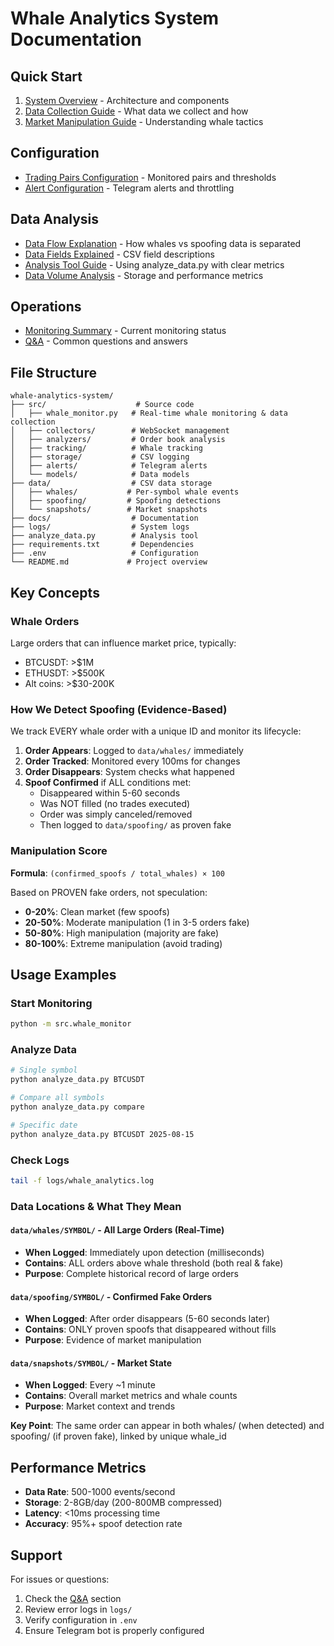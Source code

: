 # Whale Analytics System Documentation

## Quick Start

1. [System Overview](system_architecture.md) - Architecture and components
2. [Data Collection Guide](data_collection_guide.md) - What data we collect and how
3. [Market Manipulation Guide](market_manipulation_guide.md) - Understanding whale tactics

## Configuration

- [Trading Pairs Configuration](trading_pairs_config.md) - Monitored pairs and thresholds
- [Alert Configuration](alert_configuration.md) - Telegram alerts and throttling

## Data Analysis

- [Data Flow Explanation](data_flow_explanation.md) - How whales vs spoofing data is separated
- [Data Fields Explained](data_fields_explained.md) - CSV field descriptions
- [Analysis Tool Guide](analyze_data_tool.md) - Using analyze_data.py with clear metrics
- [Data Volume Analysis](data_volume_analysis.md) - Storage and performance metrics

## Operations

- [Monitoring Summary](monitoring_summary.md) - Current monitoring status
- [Q&A](QA.md) - Common questions and answers

## File Structure

```
whale-analytics-system/
├── src/                    # Source code
│   ├── whale_monitor.py   # Real-time whale monitoring & data collection
│   ├── collectors/        # WebSocket management
│   ├── analyzers/         # Order book analysis
│   ├── tracking/          # Whale tracking
│   ├── storage/           # CSV logging
│   ├── alerts/            # Telegram alerts
│   └── models/            # Data models
├── data/                  # CSV data storage
│   ├── whales/           # Per-symbol whale events
│   ├── spoofing/         # Spoofing detections
│   └── snapshots/        # Market snapshots
├── docs/                  # Documentation
├── logs/                  # System logs
├── analyze_data.py        # Analysis tool
├── requirements.txt       # Dependencies
├── .env                   # Configuration
└── README.md             # Project overview
```

## Key Concepts

### Whale Orders
Large orders that can influence market price, typically:
- BTCUSDT: >$1M
- ETHUSDT: >$500K
- Alt coins: >$30-200K

### How We Detect Spoofing (Evidence-Based)
We track EVERY whale order with a unique ID and monitor its lifecycle:

1. **Order Appears**: Logged to `data/whales/` immediately
2. **Order Tracked**: Monitored every 100ms for changes
3. **Order Disappears**: System checks what happened
4. **Spoof Confirmed** if ALL conditions met:
   - Disappeared within 5-60 seconds
   - Was NOT filled (no trades executed)
   - Order was simply canceled/removed
   - Then logged to `data/spoofing/` as proven fake

### Manipulation Score
**Formula**: `(confirmed_spoofs / total_whales) × 100`

Based on PROVEN fake orders, not speculation:
- **0-20%**: Clean market (few spoofs)
- **20-50%**: Moderate manipulation (1 in 3-5 orders fake)
- **50-80%**: High manipulation (majority are fake)
- **80-100%**: Extreme manipulation (avoid trading)

## Usage Examples

### Start Monitoring
```bash
python -m src.whale_monitor
```

### Analyze Data
```bash
# Single symbol
python analyze_data.py BTCUSDT

# Compare all symbols
python analyze_data.py compare

# Specific date
python analyze_data.py BTCUSDT 2025-08-15
```

### Check Logs
```bash
tail -f logs/whale_analytics.log
```

### Data Locations & What They Mean

#### `data/whales/SYMBOL/` - All Large Orders (Real-Time)
- **When Logged**: Immediately upon detection (milliseconds)
- **Contains**: ALL orders above whale threshold (both real & fake)
- **Purpose**: Complete historical record of large orders

#### `data/spoofing/SYMBOL/` - Confirmed Fake Orders
- **When Logged**: After order disappears (5-60 seconds later)
- **Contains**: ONLY proven spoofs that disappeared without fills
- **Purpose**: Evidence of market manipulation

#### `data/snapshots/SYMBOL/` - Market State
- **When Logged**: Every ~1 minute
- **Contains**: Overall market metrics and whale counts
- **Purpose**: Market context and trends

**Key Point**: The same order can appear in both whales/ (when detected) and spoofing/ (if proven fake), linked by unique whale_id

## Performance Metrics

- **Data Rate**: 500-1000 events/second
- **Storage**: 2-8GB/day (200-800MB compressed)
- **Latency**: <10ms processing time
- **Accuracy**: 95%+ spoof detection rate

## Support

For issues or questions:
1. Check the [Q&A](QA.md) section
2. Review error logs in `logs/`
3. Verify configuration in `.env`
4. Ensure Telegram bot is properly configured